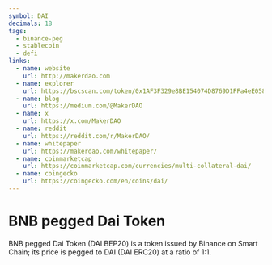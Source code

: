 ```yaml
---
symbol: DAI
decimals: 18
tags:
  - binance-peg
  - stablecoin
  - defi
links:
  - name: website
    url: http://makerdao.com
  - name: explorer
    url: https://bscscan.com/token/0x1AF3F329e8BE154074D8769D1FFa4eE058B1DBc3
  - name: blog
    url: https://medium.com/@MakerDAO
  - name: x
    url: https://x.com/MakerDAO
  - name: reddit
    url: https://reddit.com/r/MakerDAO/
  - name: whitepaper
    url: https://makerdao.com/whitepaper/
  - name: coinmarketcap
    url: https://coinmarketcap.com/currencies/multi-collateral-dai/
  - name: coingecko
    url: https://coingecko.com/en/coins/dai/
---
```


# BNB pegged Dai Token

BNB pegged Dai Token (DAI BEP20) is a token issued by Binance on Smart Chain; its price is pegged to DAI (DAI ERC20) at a ratio of 1:1.
